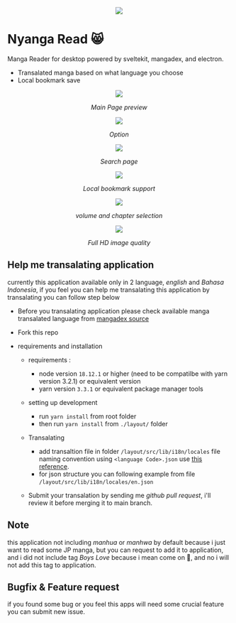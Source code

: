 <p align="center">
  <img src="./docs/images/logo.png" />
</p>

# Nyanga Read 😸

Manga Reader for desktop powered by sveltekit, mangadex, and electron.

- Transalated manga based on what language you choose
- Local bookmark save
<p align="center">
  <img src="./docs/images/mainpage.png" />
</p>
<p align="center"><i>Main Page preview</i></p>

<p align="center">
  <img src="./docs/images/menu.png" />
</p>
<p align="center"><i>Option</i></p>

<p align="center">
  <img src="./docs/images/search.png" />
</p>
<p align="center"><i>Search page</i></p>

<p align="center">
  <img src="./docs/images/bookmark.png" />
</p>
<p align="center"><i>Local bookmark support</i></p>

<p align="center">
  <img src="./docs/images/volume-chapter-list.png" />
</p>
<p align="center"><i>volume and chapter selection</i></p>

<p align="center">
  <img src="./docs/images/image-viewer.png" />
</p>
<p align="center"><i>Full HD image quality</i></p>

## Help me transalating application

currently this application available only in 2 language, _english_ and _Bahasa Indonesia_, if you feel you can help me transalating this application by transalating you can follow step below

- Before you transalating application please check available manga transalated language from [mangadex source](https://api.mangadex.org/docs/static-data/)
- Fork this repo
- requirements and installation

  - requirements :
    - node version `18.12.1` or higher (need to be compatilbe with yarn version 3.2.1) or equivalent version
    - yarn version `3.3.1` or equivalent package manager tools
  - setting up development

    - run `yarn install` from root folder
    - then run `yarn install` from `./layout/` folder

  - Transalating

    - add transaltion file in folder `/layout/src/lib/i18n/locales` file naming convention using `<language Code>.json` use [this reference](https://www.w3docs.com/learn-html/html-language-codes.html).
    - for json structure you can following example from file `/layout/src/lib/i18n/locales/en.json`

  - Submit your transalation by sending me _github pull request_, i'll review it before merging it to main branch.

## Note

this application not including _manhua_ or _manhwa_ by default because i just want to read some JP manga, but you can request to add it to application, and i did not include tag _Boys Love_ because i mean come on 🫤, and no i will not add this tag to application.

## Bugfix & Feature request

if you found some bug or you feel this apps will need some crucial feature you can submit new issue.
